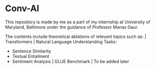 # Conv-AI
This repository is made by me as a part of my internship at University of Maryland, Baltimore under the guidance of Professor Manas Gaur.

The contents include theoretical ablations of relevant topics such as:
| Transformers
| Natural Language Understanding Tasks: 
  - Sentence Similarity
  - Textual Entailment
  - Sentiment Analysis
| GLUE Benchmark
| To be added later
